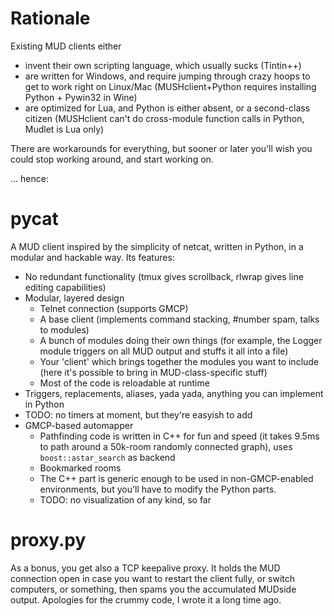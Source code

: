 # Rationale

Existing MUD clients either
- invent their own scripting language, which usually sucks (Tintin++)
- are written for Windows, and require jumping through crazy hoops to get to work right on Linux/Mac (MUSHclient+Python requires installing Python + Pywin32 in Wine)
- are optimized for Lua, and Python is either absent, or a second-class citizen (MUSHclient can't do cross-module function calls in Python, Mudlet is Lua only)

There are workarounds for everything, but sooner or later you'll wish you could stop working around, and start working on.

... hence:

# pycat

A MUD client inspired by the simplicity of netcat, written in Python, in a modular and hackable way. Its features:
- No redundant functionality (tmux gives scrollback, rlwrap gives line editing capabilities)
- Modular, layered design
  - Telnet connection (supports GMCP)
  - A base client (implements command stacking, #number spam, talks to modules)
  - A bunch of modules doing their own things (for example, the Logger module triggers on all MUD output and stuffs it all into a file)
  - Your 'client' which brings together the modules you want to include (here it's possible to bring in MUD-class-specific stuff)
  - Most of the code is reloadable at runtime
- Triggers, replacements, aliases, yada yada, anything you can implement in Python
- TODO: no timers at moment, but they're easyish to add
- GMCP-based automapper
  - Pathfinding code is written in C++ for fun and speed (it takes 9.5ms to path around a 50k-room randomly connected graph), uses `boost::astar_search` as backend
  - Bookmarked rooms
  - The C++ part is generic enough to be used in non-GMCP-enabled environments, but you'll have to modify the Python parts.
  - TODO: no visualization of any kind, so far

# proxy.py

As a bonus, you get also a TCP keepalive proxy. It holds the MUD connection open in case you want to restart the client fully, or switch computers, or something, then spams you the accumulated MUDside output. Apologies for the crummy code, I wrote it a long time ago.
